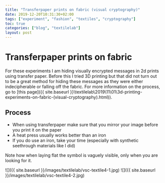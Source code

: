 ```yaml
---
title: "Transferpaper prints on fabric (visual cryptography)"
date: 2019-12-20T10:31:30+02:00
tags: ["experiment", "fashion", "textiles", "cryptography"]
toc: true
categories: ["blog", "textilelab"]
layout: post
---
```


# Transferpaper prints on fabric
For these experiments I am hiding visually encrypted messages in 2d prints using transfer paper. Before this I tried 3D printing but that did not turn out to be a great method for hiding these messages as they were either indecipherable or falling off the fabric. For more information on the process, go to [this page]({{ site.baseurl }}\textilelab\2019\11\01\3d-printing-experiments-on-fabric-(visual-cryptography).html)).

## Process
- When using transferpaper make sure that you mirror your image before you print it on the paper
- A heat press usually works better than an iron
- If you do use an iron, take your time (especially with synthetic seethrough materials like I did)

Note how when laying flat the symbol is vaguely visible, only when you are looking for it.

<div markdown="1" class="row-2">
![]({{ site.baseurl }}/images/textilelab/vsc-textile4-1.jpg)
![]({{ site.baseurl }}/images/textilelab/vsc-textile4-2.jpg)
</div>

